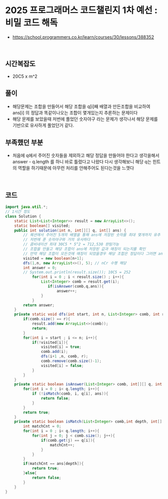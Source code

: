 # 2025 프로그래머스 코드챌린지 1차 예선 : 비밀 코드 해독

- https://school.programmers.co.kr/learn/courses/30/lessons/388352

<br>

## 시간복잡도

- 20C5 x m^2

## 풀이
- 해당문제는 조합을 만들어서 해당 조합을 q[i]째 배열과 만든조합을 비교하여 ans[i] 의 정답과 똑같이나오는 조합이 몇개있는지 추론하는 문제이다
- 해당 문제를 보았을때 저번에 풀었던 숫자야구 라는 문제가 생각나서 해당 문제를 기반으로 유사하게 풀었던거 같다.



## 부족했던 부분

- 처음에 q에서 주어진 숫자들을 제외하고 해당 정답을 만들어야 한다고 생각을해서 answer - q.length 를 하니 바로 틀렸다고 나왔다 다시 생각해보니 해당 q는 힌트의 역할을 하기때문에 아무런 처리를 안해주어도 된다는것을 느꼇다

<br>

## 코드

```java
import java.util.*;
// 1시간 정도
class Solution {
    static List<List<Integer>> result = new ArrayList<>();
    static boolean[] visited;
    public int solution(int n, int[][] q, int[] ans) {
        // 퀘션에서 주어진 5개의 배열을 통해 ans에 저장된 숫자를 최대 몇개까지 유추 할 수 있는지를 알아내는 문제이다.
        // 저번에 푼 숫자야구와 거의 유사하다
        // 콤비네이션 최대 30C5 * 5^2 = 712,530 완탐가능
        // 조합을 만들고 해당 조합이 ans에 저장된 값과 매칭이 되는지를 확인
        // 만약 해당 조합이 모든것에 매칭이 되었을경우 해당 조합은 정답이다 그러면 answer++
        visited = new boolean[n+1];
        dfs(1,n, new ArrayList<>(), 5); // nCr 수행 해당
        int answer = 0;
        // System.out.println(result.size()); 10C5 = 252 
            for(int i = 0 ; i < result.size() ; i++){
                List<Integer> comb = result.get(i);
                   if(isAnswer(comb,q,ans)){
                       answer++;
                }
            }
        return answer;
    }
    private static void dfs(int start, int n, List<Integer> comb, int r){
        if(comb.size() == r){
            result.add(new ArrayList<>(comb));
            return;
        }
        for(int i = start ; i <= n; i++){
            if(!visited[i]){
                visited[i] = true;
                comb.add(i);
                dfs(i+1 ,n, comb, r);
                comb.remove(comb.size()-1);
                visited[i] = false;
            }
        }
    }
    private static boolean isAnswer(List<Integer> comb, int[][] q, int[] ans){
        for(int i = 0 ; i< q.length; i++){
            if (!isMatch(comb, i, q[i], ans)){
                return false;
            } 
        }
        return true;
    }
    private static boolean isMatch(List<Integer> comb,int depth, int[] q, int[] ans){
        int matchCnt = 0;
        for(int i = 0 ; i< q.length; i++){
            for(int j = 0; j < comb.size(); j++){
                if(comb.get(j) == q[i]){
                    matchCnt++;
                }
            }
        }
        if(matchCnt == ans[depth]){
            return true;
        }else{
            return false;
        }
    }
}
```
